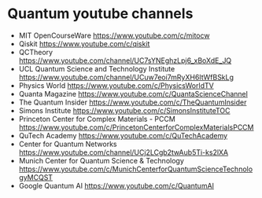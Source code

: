 # Quantum youtube channels

* MIT OpenCourseWare  https://www.youtube.com/c/mitocw
* Qiskit https://www.youtube.com/c/qiskit
* QCTheory https://www.youtube.com/channel/UC7sYNEghzLpj6_xBoXdE_JQ
* UCL Quantum Science and Technology Institute https://www.youtube.com/channel/UCuw7eoi7mRyXH6ItWfBSkLg
* Physics World https://www.youtube.com/c/PhysicsWorldTV
* Quanta Magazine https://www.youtube.com/c/QuantaScienceChannel
* The Quantum Insider https://www.youtube.com/c/TheQuantumInsider
* Simons Institute https://www.youtube.com/c/SimonsInstituteTOC
* Princeton Center for Complex Materials - PCCM https://www.youtube.com/c/PrincetonCenterforComplexMaterialsPCCM
* QuTech Academy https://www.youtube.com/c/QuTechAcademy
* Center for Quantum Networks https://www.youtube.com/channel/UCj2LCgb2twAub5Ti-ks2lXA
* Munich Center for Quantum Science & Technology https://www.youtube.com/c/MunichCenterforQuantumScienceTechnologyMCQST
* Google Quantum AI https://www.youtube.com/c/QuantumAI
